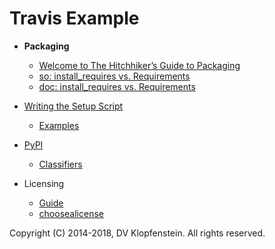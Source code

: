 # Travis Example

  * **Packaging**    
    * [Welcome to The Hitchhiker’s Guide to Packaging](
      https://the-hitchhikers-guide-to-packaging.readthedocs.io/en/latest/index.html)    
    * [so: install_requires vs. Requirements](https://stackoverflow.com/questions/14399534/reference-requirements-txt-for-the-install-requires-kwarg-in-setuptools-setup-py)
    * [doc: install_requires vs. Requirements](https://packaging.python.org/discussions/install-requires-vs-requirements/)

  * [Writing the Setup Script](https://docs.python.org/2/distutils/setupscript.html)
    * [Examples](https://docs.python.org/2/distutils/examples.html)

  * [PyPI](https://pypi.python.org)
    * [Classifiers](https://pypi.python.org/pypi?%3Aaction=list_classifiers)

  * Licensing    
    * [Guide](https://opensource.guide/legal/#which-open-source-license-is-appropriate-for-my-project)    
    * [choosealicense](https://choosealicense.com/)

Copyright (C) 2014-2018, DV Klopfenstein. All rights reserved.
